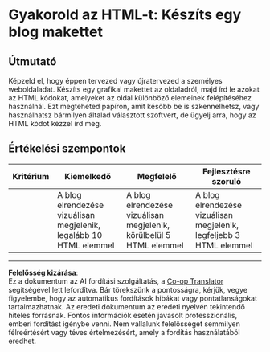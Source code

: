 <!--
CO_OP_TRANSLATOR_METADATA:
{
  "original_hash": "970776c81401c9aacb34f365edac6b53",
  "translation_date": "2025-08-28T04:15:06+00:00",
  "source_file": "3-terrarium/1-intro-to-html/assignment.md",
  "language_code": "hu"
}
-->
# Gyakorold az HTML-t: Készíts egy blog makettet

## Útmutató

Képzeld el, hogy éppen tervezed vagy újratervezed a személyes weboldaladat. Készíts egy grafikai makettet az oldaladról, majd írd le azokat az HTML kódokat, amelyeket az oldal különböző elemeinek felépítéséhez használnál. Ezt megteheted papíron, amit később be is szkennelhetsz, vagy használhatsz bármilyen általad választott szoftvert, de ügyelj arra, hogy az HTML kódot kézzel írd meg.

## Értékelési szempontok

| Kritérium | Kiemelkedő                                                                         | Megfelelő                                                                        | Fejlesztésre szoruló                                                              |
| --------- | ---------------------------------------------------------------------------------- | -------------------------------------------------------------------------------- | --------------------------------------------------------------------------------- |
|           | A blog elrendezése vizuálisan megjelenik, legalább 10 HTML elemmel                 | A blog elrendezése vizuálisan megjelenik, körülbelül 5 HTML elemmel              | A blog elrendezése vizuálisan megjelenik, legfeljebb 3 HTML elemmel               |

---

**Felelősség kizárása**:  
Ez a dokumentum az AI fordítási szolgáltatás, a [Co-op Translator](https://github.com/Azure/co-op-translator) segítségével lett lefordítva. Bár törekszünk a pontosságra, kérjük, vegye figyelembe, hogy az automatikus fordítások hibákat vagy pontatlanságokat tartalmazhatnak. Az eredeti dokumentum az eredeti nyelvén tekintendő hiteles forrásnak. Fontos információk esetén javasolt professzionális, emberi fordítást igénybe venni. Nem vállalunk felelősséget semmilyen félreértésért vagy téves értelmezésért, amely a fordítás használatából eredhet.